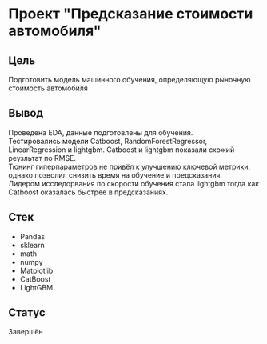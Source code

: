 # Проект "Предсказание стоимости автомобиля"

## Цель
Подготовить модель машинного обучения, определяющую рыночную стоимость автомобиля

## Вывод
Проведена EDA, данные подготовлены для обучения.  
Тестировались модели Catboost, RandomForestRegressor, LinearRegression и lightgbm. Catboost и lightgbm показали схожий реузльтат по RMSE.  
Тюнинг гиперпараметров не привёл к улучшению ключевой метрики, однако позволил снизить время на обучение и предсказания.  
Лидером исследорвания по скорости обучения стала lightgbm тогда как Catboost оказалась быстрее в предсказаниях.  

## Стек
- Pandas
- sklearn
- math
- numpy
- Matplotlib
- СatBoost
- LightGBM

## Статус</br> 
Завершён
